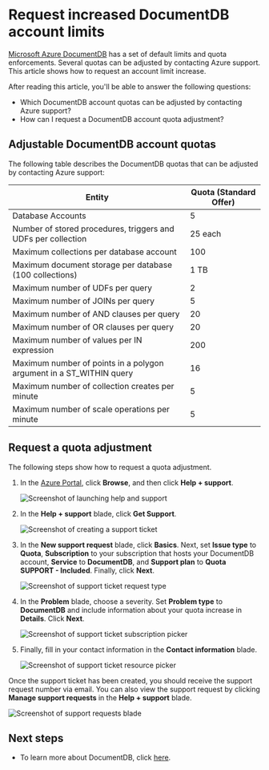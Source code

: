<properties
    pageTitle="Request increased DocumentDB account limits | Microsoft Azure"
    description="Learn how to request an adjustment to DocumentDB limits such as the number of allowed collections, stored procedures and query clauses."
    services="documentdb"
    authors="AndrewHoh"
    manager="jhubbard"
    editor="monicar"
    documentationCenter=""/>

<tags
    ms.service="documentdb"
    ms.workload="data-services"
    ms.tgt_pltfrm="na"
    ms.devlang="na"
    ms.topic="article"
    ms.date="01/28/2016"
    ms.author="anhoh"/>

# Request increased DocumentDB account limits
[Microsoft Azure DocumentDB](https://azure.microsoft.com/services/documentdb/) has a set of default limits and quota enforcements.  Several quotas can be adjusted by contacting Azure support.  This article shows how to request an account limit increase.

After reading this article, you'll be able to answer the following questions:  

* Which DocumentDB account quotas can be adjusted by contacting Azure support?
* How can I request a DocumentDB account quota adjustment?

## <a id="AdjustableQuotas"></a> Adjustable DocumentDB account quotas
The following table describes the DocumentDB quotas that can be adjusted by contacting Azure support:   

| Entity | Quota (Standard Offer) |
| --- | --- |
| Database Accounts |5 |
| Number of stored procedures, triggers and UDFs per collection |25 each |
| Maximum collections per database account |100 |
| Maximum document storage per database (100 collections) |1 TB |
| Maximum number of UDFs per query |2 |
| Maximum number of JOINs per query |5 |
| Maximum number of AND clauses per query |20 |
| Maximum number of OR clauses per query |20 |
| Maximum number of values per IN expression |200 |
| Maximum number of points in a polygon argument in a ST_WITHIN query |16 |
| Maximum number of collection creates per minute |5 |
| Maximum number of scale operations per minute |5 |

## <a id="RequestQuotaIncrease"></a> Request a quota adjustment
The following steps show how to request a quota adjustment.

1. In the [Azure Portal](https://portal.azure.com), click **Browse**, and then click **Help + support**.

    ![Screenshot of launching help and support](media/documentdb-increase-limits/helpsupport.png)

2. In the **Help + support** blade, click **Get Support**.

    ![Screenshot of creating a support ticket](media/documentdb-increase-limits/getsupport.png)

3. In the **New support request** blade, click **Basics**. Next, set **Issue type** to **Quota**, **Subscription** to your subscription that hosts your DocumentDB account, **Service** to **DocumentDB**, and **Support plan** to **Quota SUPPORT - Included**. Finally, click **Next**.

    ![Screenshot of support ticket request type](media/documentdb-increase-limits/supportrequest1.png)

4. In the **Problem** blade, choose a severity. Set **Problem type** to **DocumentDB** and include information about your quota increase in **Details**. Click **Next**.

    ![Screenshot of support ticket subscription picker](media/documentdb-increase-limits/supportrequest2.png)

5. Finally, fill in your contact information in the **Contact information** blade.

    ![Screenshot of support ticket resource picker](media/documentdb-increase-limits/supportrequest3.png)


Once the support ticket has been created, you should receive the support request number via email.  You can also view the support request by clicking **Manage support requests** in the **Help + support** blade.

![Screenshot of support requests blade](media/documentdb-increase-limits/supportrequest4.png)

## <a name="NextSteps"></a> Next steps
* To learn more about DocumentDB, click [here](http://azure.com/docdb).

